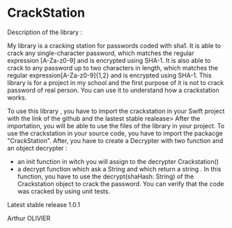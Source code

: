 # CrackStation

Description of the library :

My library is a cracking station for passwords coded with sha1.
It is able to crack any single-character password, which matches the regular expression [A-Za-z0-9] and is encrypted using SHA-1.
It is also able to crack to any password up to two characters in length, which matches the regular expression[A-Za-z0-9]{1,2} and is encrypted 
using SHA-1.
This library is for a project in my school and the first purpose of it is not to crack password of real person.
You can use it to understand how a crackstation works.

To use this library , you have to import the crackstation in your Swift project with the link of the github and the lastest stable realease> 
After the importation, you will be able to use the files of the library in your project.
To use the crackstation in your source code, you have to import the packacge "CrackStation". 
After, you have to create a Decrypter with two function and an object decrypter :
- an init function in witch you will assign to the decrypter Crackstation()
- a decrypt function which ask a String and which return a string . In this function, you have to use the decrypt(shaHash: String) of the Crackstation 
object to crack the password.
You can verify that the code was cracked by using unit tests.

Latest stable release 1.0.1 


Arthur OLIVIER




